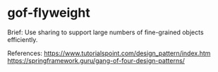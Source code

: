 # gof-flyweight

Brief: Use sharing to support large numbers of fine-grained objects efficiently.

References:
https://www.tutorialspoint.com/design_pattern/index.htm
https://springframework.guru/gang-of-four-design-patterns/
